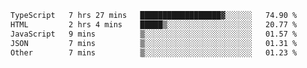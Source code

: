 <!--START_SECTION:waka-->

```txt
TypeScript   7 hrs 27 mins   ██████████████████▓░░░░░░   74.90 %
HTML         2 hrs 4 mins    █████▒░░░░░░░░░░░░░░░░░░░   20.77 %
JavaScript   9 mins          ▒░░░░░░░░░░░░░░░░░░░░░░░░   01.57 %
JSON         7 mins          ▒░░░░░░░░░░░░░░░░░░░░░░░░   01.31 %
Other        7 mins          ▒░░░░░░░░░░░░░░░░░░░░░░░░   01.23 %
```

<!--END_SECTION:waka-->
